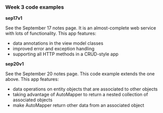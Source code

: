 ### Week 3 code examples

**sep17v1**

See the September 17 notes page. 
It is an almost-complete web service with lots of functionality.
This app features:
- data annotations in the view model classes 
- improved error and exception handling
- supporting all HTTP methods in a CRUD-style app

**sep20v1**

See the September 20 notes page. 
This code example extends the one above.
This app features:
- data operations on entity objects that are associated to other objects 
- taking advantage of AutoMapper to return a nested collection of associated objects
- make AutoMapper return other data from an associated object
